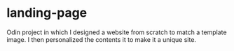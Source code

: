 # landing-page
Odin project in which I designed a website from scratch to match a template image. I then personalized the contents it to make it a unique site.